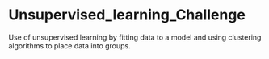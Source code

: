 # Unsupervised_learning_Challenge
Use of unsupervised learning by fitting data to a model and using clustering algorithms to place data into groups.
